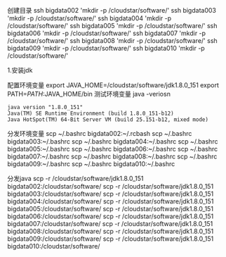 
创建目录
    ssh bigdata002 'mkdir -p /cloudstar/software/'
    ssh bigdata003 'mkdir -p /cloudstar/software/'
    ssh bigdata004 'mkdir -p /cloudstar/software/'
    ssh bigdata005 'mkdir -p /cloudstar/software/'
    ssh bigdata006 'mkdir -p /cloudstar/software/'
    ssh bigdata007 'mkdir -p /cloudstar/software/'
    ssh bigdata008 'mkdir -p /cloudstar/software/'
    ssh bigdata009 'mkdir -p /cloudstar/software/'
    ssh bigdata010 'mkdir -p /cloudstar/software/'

1.安装jdk 

配置环境变量
    export JAVA_HOME=/cloudstar/software/jdk1.8.0_151
    export PATH=$PATH:$JAVA_HOME/bin
测试环境变量
    java -veriosn
    
    java version "1.8.0_151"
    Java(TM) SE Runtime Environment (build 1.8.0_151-b12)
    Java HotSpot(TM) 64-Bit Server VM (build 25.151-b12, mixed mode)
分发环境变量
    scp ~/.bashrc bigdata002:~/.rcbash
    scp ~/.bashrc bigdata003:~/.bashrc
    scp ~/.bashrc bigdata004:~/.bashrc
    scp ~/.bashrc bigdata005:~/.bashrc
    scp ~/.bashrc bigdata006:~/.bashrc
    scp ~/.bashrc bigdata007:~/.bashrc
    scp ~/.bashrc bigdata008:~/.bashrc
    scp ~/.bashrc bigdata009:~/.bashrc
    scp ~/.bashrc bigdata010:~/.bashrc

 分发java
     scp -r /cloudstar/software/jdk1.8.0_151 bigdata002:/cloudstar/software/
    scp -r /cloudstar/software/jdk1.8.0_151 bigdata003:/cloudstar/software/
    scp -r /cloudstar/software/jdk1.8.0_151 bigdata004:/cloudstar/software/
    scp -r /cloudstar/software/jdk1.8.0_151 bigdata005:/cloudstar/software/
    scp -r /cloudstar/software/jdk1.8.0_151 bigdata006:/cloudstar/software/
    scp -r /cloudstar/software/jdk1.8.0_151 bigdata007:/cloudstar/software/
    scp -r /cloudstar/software/jdk1.8.0_151 bigdata008:/cloudstar/software/
    scp -r /cloudstar/software/jdk1.8.0_151 bigdata009:/cloudstar/software/
    scp -r /cloudstar/software/jdk1.8.0_151 bigdata010:/cloudstar/software/

    
    
    
    
    